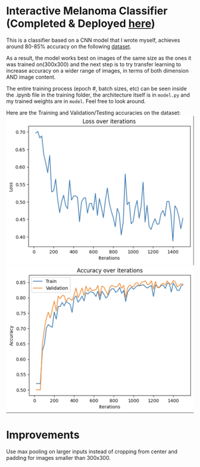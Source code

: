 # Interactive Melanoma Classifier (Completed & Deployed [here](https://melanomas.streamlit.app))
This is a classifier based on a CNN model that I wrote myself, achieves around 80-85% accuracy on the 
following [dataset](https://www.kaggle.com/datasets/hasnainjaved/melanoma-skin-cancer-dataset-of-10000-images/data).

As a result, the model works best on images of the same size as the ones it was trained on(300x300) and the next step is to try transfer learning to increase accuracy on a wider range of images, in terms of both dimension AND image content.

The entire training process (epoch #, batch sizes, etc) can be seen inside the .ipynb file in the training folder, the architecture itself is in ```model.py``` and my trained weights are in ```model```. Feel free to look around.

Here are the Training and Validation/Testing accuracies on the dataset:
![Training loss](assets/train.png)
![Test/Validation](assets/accuracy.png)

# Improvements
Use max pooling on larger inputs instead of cropping from center and padding for images smaller than 300x300.


